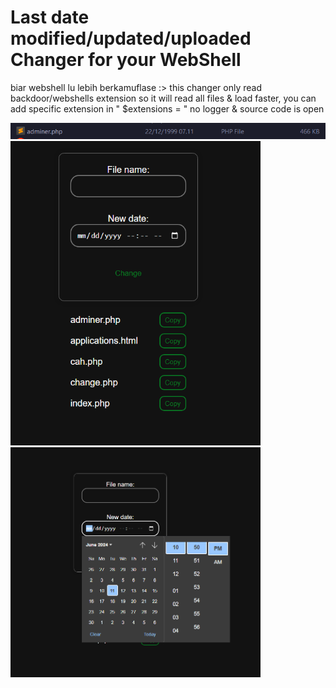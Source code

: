 # Last date modified/updated/uploaded Changer for your WebShell


biar webshell lu lebih berkamuflase :>
this changer only read backdoor/webshells extension so it will read all files & load faster, you can add specific extension in " $extensions = "
no logger & source code is open

<img src="https://raw.githubusercontent.com/pwnsauce403/date-changer/main/Screenshot%20(41).png?raw=true" alt="alt text" width="600"/>
<img src="https://raw.githubusercontent.com/pwnsauce403/date-changer/main/Screenshot%20(39).png?raw=true" alt="alt text" width="400"/>
<img src="https://raw.githubusercontent.com/pwnsauce403/date-changer/main/Screenshot%20(40).png?raw=true" alt="alt text" width="400"/>

